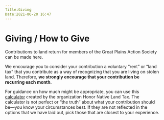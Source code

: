 ```yaml
---
Title:Giving
Date:2021-06-20 16:47
---
```


Giving / How to Give
=========

Contributions to land return for members of the Great Plains Action Society can be made here.

We encourage you to consider your contribution a voluntary “rent” or “land tax” that you contribute as a way of recognizing that you are living on stolen land. Therefore, **we strongly encourage that your contribution be recurring each month.** 

For guidance on how much might be appropriate, you can use this [calculator](https://www.honornativelandtax.org/contribute) created by the organization Honor Native Land Tax.  The calculator is not perfect or “the truth” about what your contribution should be—you know your circumstances best. If they are not reflected in the options that we have laid out, pick those that are closest to your experience. 
